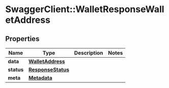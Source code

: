# SwaggerClient::WalletResponseWalletAddress

## Properties
Name | Type | Description | Notes
------------ | ------------- | ------------- | -------------
**data** | [**WalletAddress**](WalletAddress.md) |  | 
**status** | [**ResponseStatus**](ResponseStatus.md) |  | 
**meta** | [**Metadata**](Metadata.md) |  | 


